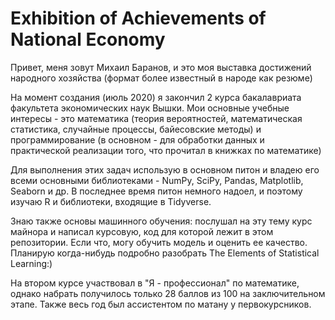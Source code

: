 # Exhibition of Achievements of National Economy
Привет, меня зовут Михаил Баранов, и это моя выставка достижений народного хозяйства (формат более известный в народе как резюме)

На момент создания (июль 2020) я закончил 2 курса бакалавриата факультета экономических наук Вышки. Мои основные учебные интересы - это математика (теория вероятностей, математическая статистика, случайные процессы, байесовские методы) и программирование (в основном - для обработки данных и практической реализации того, что прочитал в книжках по математике)

Для выполнения этих задач использую в основном питон и владею его всеми основными библиотеками - NumPy, SciPy, Pandas, Matplotlib, Seaborn и др. В последнее время питон немного надоел, и поэтому изучаю R и библиотеки, входящие в Tidyverse.

Знаю также основы машинного обучения: послушал на эту тему курс майнора и написал курсовую, код для которой лежит в этом репозитории. Если что, могу обучить модель и оценить ее качество. Планирую когда-нибудь подробно разобрать The Elements of Statistical Learning:)

На втором курсе участвовал в "Я - профессионал" по математике, однако набрать получилось только 28 баллов из 100 на заключительном этапе. Также весь год был ассистентом по матану у первокурсников.
